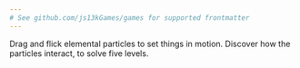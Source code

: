 ```yaml
---
# See github.com/js13kGames/games for supported frontmatter
---
```

Drag and flick elemental particles to set things in motion. Discover how the particles interact, to solve five levels.